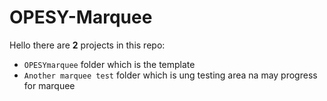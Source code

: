 # OPESY-Marquee
Hello there are **2** projects in this repo:
- ``OPESYmarquee`` folder which is the template
- ``Another marquee test`` folder which is ung testing area na may progress for marquee
